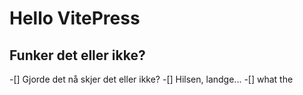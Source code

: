 # Hello VitePress
## Funker det eller ikke?
-[] Gjorde det nå skjer det eller ikke?
-[] Hilsen, landge...
-[] what the